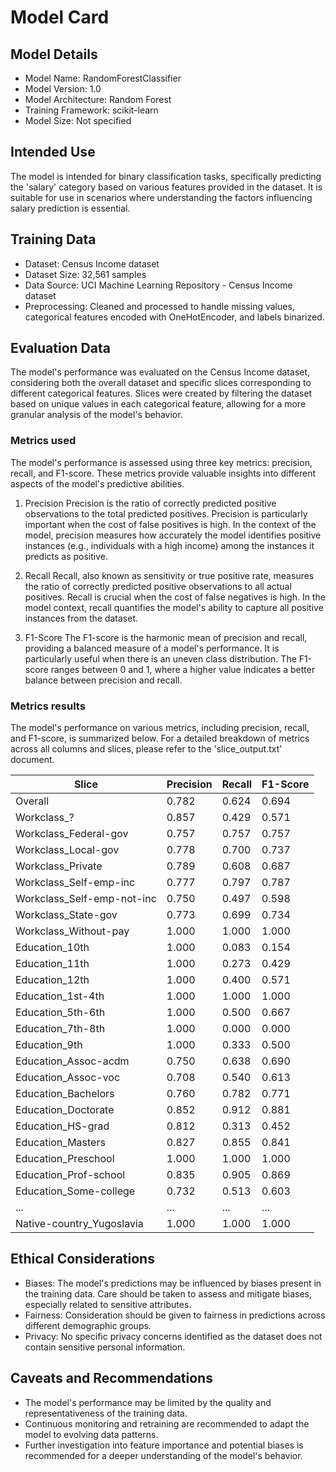 # Model Card

## Model Details
- Model Name: RandomForestClassifier
- Model Version: 1.0
- Model Architecture: Random Forest
- Training Framework: scikit-learn
- Model Size: Not specified

## Intended Use
The model is intended for binary classification tasks, specifically predicting the 'salary' category based on various features provided in the dataset. It is suitable for use in scenarios where understanding the factors influencing salary prediction is essential.

## Training Data
- Dataset: Census Income dataset
- Dataset Size: 32,561 samples
- Data Source: UCI Machine Learning Repository - Census Income dataset
- Preprocessing: Cleaned and processed to handle missing values, categorical features encoded with OneHotEncoder, and labels binarized.

## Evaluation Data
The model's performance was evaluated on the Census Income dataset, considering both the overall dataset and specific slices corresponding to different categorical features. Slices were created by filtering the dataset based on unique values in each categorical feature, allowing for a more granular analysis of the model's behavior.

### Metrics used
The model's performance is assessed using three key metrics: precision, recall, and F1-score. These metrics provide valuable insights into different aspects of the model's predictive abilities.

1. Precision
Precision is the ratio of correctly predicted positive observations to the total predicted positives. Precision is particularly important when the cost of false positives is high. In the context of the model, precision measures how accurately the model identifies positive instances (e.g., individuals with a high income) among the instances it predicts as positive.

2. Recall
Recall, also known as sensitivity or true positive rate, measures the ratio of correctly predicted positive observations to all actual positives. Recall is crucial when the cost of false negatives is high. In the model context, recall quantifies the model's ability to capture all positive instances from the dataset.

3. F1-Score
The F1-score is the harmonic mean of precision and recall, providing a balanced measure of a model's performance. It is particularly useful when there is an uneven class distribution. The F1-score ranges between 0 and 1, where a higher value indicates a better balance between precision and recall.

### Metrics results
The model's performance on various metrics, including precision, recall, and F1-score, is summarized below. For a detailed breakdown of metrics across all columns and slices, please refer to the 'slice_output.txt' document.

| Slice                             | Precision | Recall  | F1-Score |
|-----------------------------------|-----------|---------|----------|
| Overall                           | 0.782     | 0.624   | 0.694    |
| Workclass_?                       | 0.857     | 0.429   | 0.571    |
| Workclass_Federal-gov             | 0.757     | 0.757   | 0.757    |
| Workclass_Local-gov               | 0.778     | 0.700   | 0.737    |
| Workclass_Private                 | 0.789     | 0.608   | 0.687    |
| Workclass_Self-emp-inc            | 0.777     | 0.797   | 0.787    |
| Workclass_Self-emp-not-inc        | 0.750     | 0.497   | 0.598    |
| Workclass_State-gov               | 0.773     | 0.699   | 0.734    |
| Workclass_Without-pay             | 1.000     | 1.000   | 1.000    |
| Education_10th                    | 1.000     | 0.083   | 0.154    |
| Education_11th                    | 1.000     | 0.273   | 0.429    |
| Education_12th                    | 1.000     | 0.400   | 0.571    |
| Education_1st-4th                 | 1.000     | 1.000   | 1.000    |
| Education_5th-6th                 | 1.000     | 0.500   | 0.667    |
| Education_7th-8th                 | 1.000     | 0.000   | 0.000    |
| Education_9th                     | 1.000     | 0.333   | 0.500    |
| Education_Assoc-acdm              | 0.750     | 0.638   | 0.690    |
| Education_Assoc-voc               | 0.708     | 0.540   | 0.613    |
| Education_Bachelors               | 0.760     | 0.782   | 0.771    |
| Education_Doctorate               | 0.852     | 0.912   | 0.881    |
| Education_HS-grad                 | 0.812     | 0.313   | 0.452    |
| Education_Masters                 | 0.827     | 0.855   | 0.841    |
| Education_Preschool               | 1.000     | 1.000   | 1.000    |
| Education_Prof-school             | 0.835     | 0.905   | 0.869    |
| Education_Some-college            | 0.732     | 0.513   | 0.603    |
| ...                               | ...       | ...     | ...      |
| Native-country_Yugoslavia         | 1.000     | 1.000   | 1.000    |

## Ethical Considerations
- Biases: The model's predictions may be influenced by biases present in the training data. Care should be taken to assess and mitigate biases, especially related to sensitive attributes.
- Fairness: Consideration should be given to fairness in predictions across different demographic groups.
- Privacy: No specific privacy concerns identified as the dataset does not contain sensitive personal information.

## Caveats and Recommendations
- The model's performance may be limited by the quality and representativeness of the training data.
- Continuous monitoring and retraining are recommended to adapt the model to evolving data patterns.
- Further investigation into feature importance and potential biases is recommended for a deeper understanding of the model's behavior.